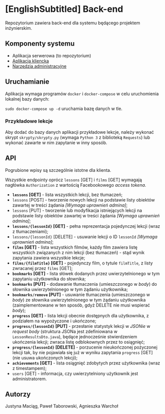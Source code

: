 # [EnglishSubtitled] Back-end

Repozytorium zawiera back-end dla systemu będącego projektem inżynierskim.

## Komponenty systemu
* Aplikacja serwerowa (to repozytorium)
* [Aplikacja kliencka](https://github.com/justynamaciag/EnglishSubtitled-Android)
* [Narzędzia administracyjne](https://github.com/Agnes5/EnglishSubtitled-AdminMenu)

## Uruchamianie
Aplikacja wymaga programów `docker` i `docker-compose` w celu uruchomienia lokalnej bazy danych:

`sudo docker-compose up -d` uruchamia bazę danych w tle.

### Przykładowe lekcje

Aby dodać do bazy danych aplikacji przykładowe lekcje, należy wykonać skrypt `skrypty/skrypty.py` (wymaga `Python 3` z biblioteką `Requests`) lub wykonać zawarte w nim zapytanie w inny sposób.

## API

Pogrubione wpisy są szczególnie istotne dla klienta.

Wszystkie endpointy oprócz `lessons` [GET] i `films` [GET] wymagają nagłówka `Authorization` z wartością Facebookowego *access tokena*.
 
* **`lessons` [GET]** - lista wszystkich lekcji, bez tłumaczeń;
* `lessons` [POST] - tworzenie nowych lekcji na podstawie listy obiektów zawartej w treści żądania *[Wymaga uprawnień admina]*;
* `lessons` [PUT] - tworzenie lub modyfikacja istniejących lekcji na podstawie listy obiektów zawartej w treści żądania *[Wymaga uprawnień admina]*;
* **`lessons/{lessonId}` [GET]** - pełna reprezentacja pojedynczej lekcji (wraz z tłumaczeniami);
* `lessons/{lessonId}` [DELETE] - usuwanie lekcji o ID `lessonId` *[Wymaga uprawnień admina]*;
* **`films` [GET]** - lista wszystkich filmów, każdy film zawiera listę wszystkich związanych z nim lekcji (bez tłumaczeń) - stąd wynik zapytania zawiera wszystkie lekcje;
* **`films/{filmTitle}` [GET]** - pojedynczy film, o tytule `filmTitle`, z listy zwracanej przez `films` [GET];
* **`bookmarks` [GET]** - lista słówek dodanych przez uwierzytelnionego w tym zapytaniu użytkownika do słownika;
* **`bookmarks` [PUT]** - dodawanie tłumaczenia (umieszczonego w *body*) do słownika uwierzytelnionego w tym żądaniu użytkownika;
* **`bookmarks/remove` [PUT]** - usuwanie tłumaczenia (umieszczonego w *body*) ze słownika uwierzytelnionego w tym żądaniu użytkownika (zaimplementowane w ten sposób, gdyż DELETE nie musi wspierać *body*);
* **`progress` [GET]** - lista lekcji obecnie dostępnych dla użytkownika, z podziałem na wypożyczone i ukończone;
* **`progress/{lessonId}` [PUT]** - przesłanie statystyk lekcji w *JSONie* w *request body* (struktura JSONa jest zdefiniowana w `LessonResultsDto.java`), będące jednocześnie stwierdzeniem ukończenia lekcji; zwraca listę odblokownych przez to osiągnięć;
* **`progress/{lessonId}` [DELETE]** - porzucenie nieukończonej pożyczonej lekcji tak, by nie pojawiała się już w wyniku zapytania `progress` [GET] (nie usuwa ukończonych lekcji);
* **`achievements` [GET]** - lista osiągnięć zdobytych przez użytkownika (wraz z timestampem);
* `users` [GET] - informacja, czy uwierzytelniony użytkownik jest administratorem.

## Autorzy
Justyna Maciąg, Paweł Taborowski, Agnieszka Warchoł
